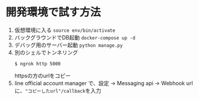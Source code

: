 # 開発環境で試す方法
1. 仮想環境に入る `source env/bin/activate`
1. バックグラウンドでDB起動 `docker-compose up -d`
1. デバッグ用のサーバー起動 `python manage.py`
1. 別のシェルでトンネリング
    ```shell
    $ ngrok http 5000
    ```
    httpsの方のurlをコピー
1. line official account manager で、設定 -> Messaging api -> Webhook url に、`"コピーしたurl"/callback`を入力


